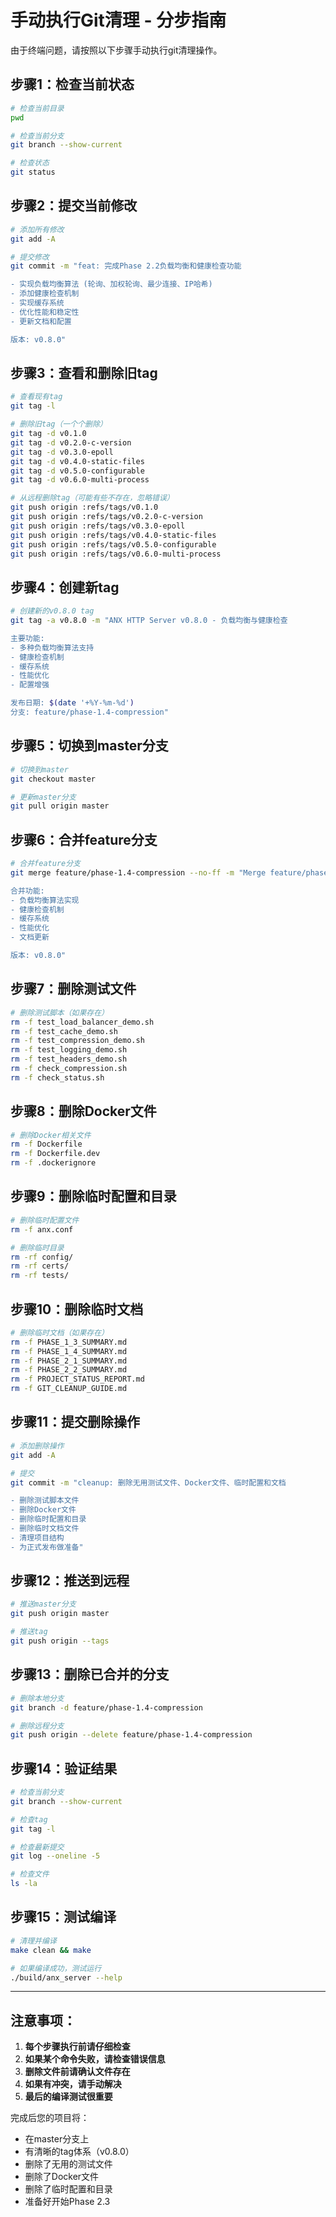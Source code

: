 # 手动执行Git清理 - 分步指南

由于终端问题，请按照以下步骤手动执行git清理操作。

## 步骤1：检查当前状态
```bash
# 检查当前目录
pwd

# 检查当前分支
git branch --show-current

# 检查状态
git status
```

## 步骤2：提交当前修改
```bash
# 添加所有修改
git add -A

# 提交修改
git commit -m "feat: 完成Phase 2.2负载均衡和健康检查功能

- 实现负载均衡算法 (轮询、加权轮询、最少连接、IP哈希)
- 添加健康检查机制
- 实现缓存系统
- 优化性能和稳定性
- 更新文档和配置

版本: v0.8.0"
```

## 步骤3：查看和删除旧tag
```bash
# 查看现有tag
git tag -l

# 删除旧tag（一个个删除）
git tag -d v0.1.0
git tag -d v0.2.0-c-version
git tag -d v0.3.0-epoll
git tag -d v0.4.0-static-files
git tag -d v0.5.0-configurable
git tag -d v0.6.0-multi-process

# 从远程删除tag（可能有些不存在，忽略错误）
git push origin :refs/tags/v0.1.0
git push origin :refs/tags/v0.2.0-c-version
git push origin :refs/tags/v0.3.0-epoll
git push origin :refs/tags/v0.4.0-static-files
git push origin :refs/tags/v0.5.0-configurable
git push origin :refs/tags/v0.6.0-multi-process
```

## 步骤4：创建新tag
```bash
# 创建新的v0.8.0 tag
git tag -a v0.8.0 -m "ANX HTTP Server v0.8.0 - 负载均衡与健康检查

主要功能:
- 多种负载均衡算法支持
- 健康检查机制
- 缓存系统
- 性能优化
- 配置增强

发布日期: $(date '+%Y-%m-%d')
分支: feature/phase-1.4-compression"
```

## 步骤5：切换到master分支
```bash
# 切换到master
git checkout master

# 更新master分支
git pull origin master
```

## 步骤6：合并feature分支
```bash
# 合并feature分支
git merge feature/phase-1.4-compression --no-ff -m "Merge feature/phase-1.4-compression: 完成Phase 2.2负载均衡功能

合并功能:
- 负载均衡算法实现
- 健康检查机制
- 缓存系统
- 性能优化
- 文档更新

版本: v0.8.0"
```

## 步骤7：删除测试文件
```bash
# 删除测试脚本（如果存在）
rm -f test_load_balancer_demo.sh
rm -f test_cache_demo.sh
rm -f test_compression_demo.sh
rm -f test_logging_demo.sh
rm -f test_headers_demo.sh
rm -f check_compression.sh
rm -f check_status.sh
```

## 步骤8：删除Docker文件
```bash
# 删除Docker相关文件
rm -f Dockerfile
rm -f Dockerfile.dev
rm -f .dockerignore
```

## 步骤9：删除临时配置和目录
```bash
# 删除临时配置文件
rm -f anx.conf

# 删除临时目录
rm -rf config/
rm -rf certs/
rm -rf tests/
```

## 步骤10：删除临时文档
```bash
# 删除临时文档（如果存在）
rm -f PHASE_1_3_SUMMARY.md
rm -f PHASE_1_4_SUMMARY.md
rm -f PHASE_2_1_SUMMARY.md
rm -f PHASE_2_2_SUMMARY.md
rm -f PROJECT_STATUS_REPORT.md
rm -f GIT_CLEANUP_GUIDE.md
```

## 步骤11：提交删除操作
```bash
# 添加删除操作
git add -A

# 提交
git commit -m "cleanup: 删除无用测试文件、Docker文件、临时配置和文档

- 删除测试脚本文件
- 删除Docker文件
- 删除临时配置和目录
- 删除临时文档文件
- 清理项目结构
- 为正式发布做准备"
```

## 步骤12：推送到远程
```bash
# 推送master分支
git push origin master

# 推送tag
git push origin --tags
```

## 步骤13：删除已合并的分支
```bash
# 删除本地分支
git branch -d feature/phase-1.4-compression

# 删除远程分支
git push origin --delete feature/phase-1.4-compression
```

## 步骤14：验证结果
```bash
# 检查当前分支
git branch --show-current

# 检查tag
git tag -l

# 检查最新提交
git log --oneline -5

# 检查文件
ls -la
```

## 步骤15：测试编译
```bash
# 清理并编译
make clean && make

# 如果编译成功，测试运行
./build/anx_server --help
```

---

## 注意事项：

1. **每个步骤执行前请仔细检查**
2. **如果某个命令失败，请检查错误信息**
3. **删除文件前请确认文件存在**
4. **如果有冲突，请手动解决**
5. **最后的编译测试很重要**

完成后您的项目将：
- 在master分支上
- 有清晰的tag体系（v0.8.0）
- 删除了无用的测试文件
- 删除了Docker文件
- 删除了临时配置和目录
- 准备好开始Phase 2.3 